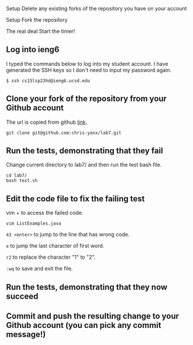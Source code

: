 Setup Delete any existing forks of the repository you have on your account

Setup Fork the repository

The real deal Start the timer!

## Log into ieng6

I typed the commands below to log into my student account. I have generated the SSH keys so I don't need to input my password again.

```
$ ssh cs15lsp23hd@ieng6.ucsd.edu
```

## Clone your fork of the repository from your Github account

The url is copied from github [link](https://github.com/chris-yanx/lab7).

```
git clone git@github.com:chris-yanx/lab7.git
```


## Run the tests, demonstrating that they fail

Change current directory to lab7/ and then run the test bash file.

```
cd lab7/
bash test.sh
```

## Edit the code file to fix the failing test

vim + <file name> to access the failed code.
  
```
vim ListExamples.java
```
 
`43 <enter>` to jump to the line that has wrong code.
  
`e` to jump the last character of first word.
  
`r2` to replace the character "1" to "2".
  
`:wq` to save and exit the file.
  

## Run the tests, demonstrating that they now succeed

## Commit and push the resulting change to your Github account (you can pick any commit message!)

